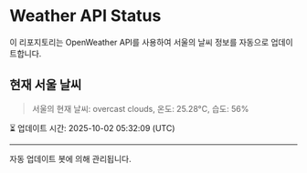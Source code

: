 
# Weather API Status

이 리포지토리는 OpenWeather API를 사용하여 서울의 날씨 정보를 자동으로 업데이트합니다.

## 현재 서울 날씨
> 서울의 현재 날씨: overcast clouds, 온도: 25.28°C, 습도: 56%

⏳ 업데이트 시간: 2025-10-02 05:32:09 (UTC)

---
자동 업데이트 봇에 의해 관리됩니다.
